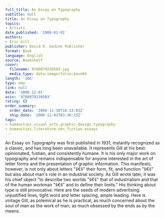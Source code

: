 ```yaml
---
full_title: An Essay on Typography
subtitle: null
title: An Essay on Typography
topics:
- Artists
date_published: '1988-01-01'
authors:
- Eric Gill
publisher: David R. Godine Publisher
format: Book
language: English
source: Bookshelf
cover:
  filename: 9780879239503.jpg
  media_type: data:image/false;base64
length: '166'
type: new
link: null
date: '2006-12-01'
asin: '9780879239503'
rating: {}
order_summary:
  order_date: '2006-11-30T16:13:03Z'
  ship_date: '2006-12-01T03:36:15Z'
tags:
- humanities.visual_arts.graphic_design.typography
- humanities.literature.non_fiction.essays
---
```

An Essay on Typography was first published in 1931, instantly recognized as a classic, and has long been unavailable. It represents Gill at his best: opinionated, fustian, and consistently humane. It is his only major work on typography and remains indispensable for anyone interested in the art of letter forms and the presentation of graphic information. This manifesto, however, is not only about letters "š€š" their form, fit, and function "š€š" but also about man's role in an industrial society. As Gill wrote later, it was his chief object "to describe two worlds "š€š" that of industrialism and that of the human workman "š€š" and to define their limits." His thinking about type is still provocative. Here are the seeds of modern advertising: unjustified lines, tight word and letter spacing, ample leading. Here is vintage Gill, as polemical as he is practical, as much concerned about the soul of man as the work of man; as much obsessed by the ends as by the means.
